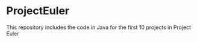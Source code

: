 # ProjectEuler
This repository includes the code in Java for the first 10 projects in Project Euler 
